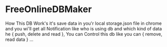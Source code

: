 # FreeOnlineDBMaker
How This DB Work's 
it's save data in you'r local storage.json file in chrome and 
you wi'll get all Notification like who is using db and which kind of data he { push, delete and read }, 
You can Control this db like you can { remove, read data } ...
